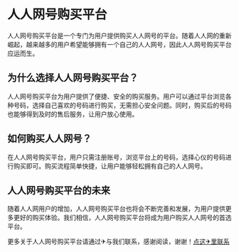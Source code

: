 # 人人网号购买平台

人人网号购买平台是一个专门为用户提供购买人人网号的平台。随着人人网的重新崛起，越来越多的用户希望能够拥有一个自己的人人网号，因此人人网号购买平台应运而生。

## 为什么选择人人网号购买平台？

人人网号购买平台为用户提供了便捷、安全的购买服务。用户可以通过平台浏览各种号码，选择自己喜欢的号码进行购买，无需担心安全问题。同时，购买后的号码也能够得到及时的售后服务，让用户放心使用。

## 如何购买人人网号？

在人人网号购买平台，用户只需注册账号，浏览平台上的号码，选择心仪的号码进行购买即可。购买流程简单快捷，让用户能够轻松拥有自己的人人网号。

## 人人网号购买平台的未来

随着人人网用户的增加，人人网号购买平台也将会不断完善和发展，为用户提供更多更好的购买体验。我们相信，人人网号购买平台将成为用户购买人人网号的首选平台。

更多关于人人网号购买平台请通过✈与我们联系，感谢阅读，谢谢！[点这✈里联系](https://acc.k02.cc)